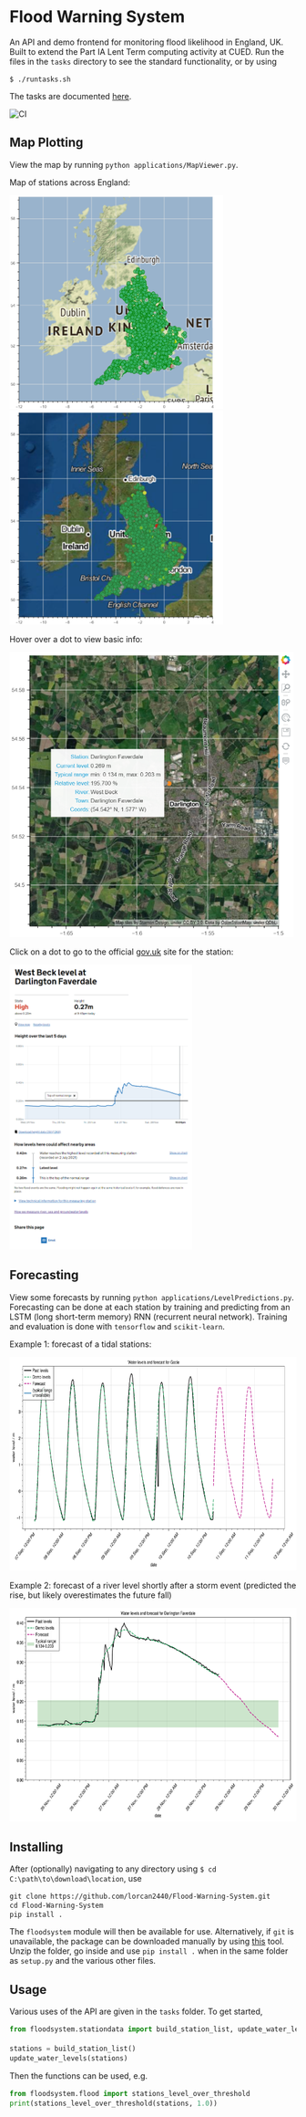 # Flood Warning System

An API and demo frontend for monitoring flood likelihood in England, UK. Built to extend the Part IA Lent Term computing activity at CUED. Run the files in the `tasks` directory to see the standard functionality,
or by using

```shell
$ ./runtasks.sh
```

The tasks are documented [here](https://cued-partia-flood-warning.readthedocs.io/).

![CI](https://github.com/lorcan2440/Flood-Warning-System/actions/workflows/main.yml/badge.svg)

## Map Plotting

View the map by running `python applications/MapViewer.py`.

Map of stations across England:

<img src="media/shaded_map.png" height="375" alt="map1"><img src="media/satellite_map.png" height="375" alt="map2">

Hover over a dot to view basic info:

<img src="media/satellite_hover.png" height="500" alt="hover">

Click on a dot to go to the official [gov.uk](https://check-for-flooding.service.gov.uk/) site for the station:

<img src="media/station_gov_page.png" height="500" alt="gov.uk site">

## Forecasting

View some forecasts by running `python applications/LevelPredictions.py`. Forecasting can be done at each station by training and predicting from an LSTM (long short-term memory) RNN (recurrent neural network). Training and evaluation is done with `tensorflow` and `scikit-learn`.

Example 1: forecast of a tidal stations:

<img src="media/tidal_forecast.png" height="375" alt="forecast">

Example 2: forecast of a river level shortly after a storm event (predicted the rise, but likely overestimates the future fall)

<img src="media/river_forecast.png" height="375" alt="forecast">

## Installing

After (optionally) navigating to any directory using `$ cd C:\path\to\download\location`, use

```
git clone https://github.com/lorcan2440/Flood-Warning-System.git
cd Flood-Warning-System
pip install .
```

The `floodsystem` module will then be available for use. Alternatively, if `git` is unavailable, the package can be downloaded manually by using [this](https://download-directory.github.io/) tool. Unzip the folder, go inside and use `pip install .` when in the same folder as `setup.py` and the various other files.

## Usage

Various uses of the API are given in the `tasks` folder. To get started,

```python
from floodsystem.stationdata import build_station_list, update_water_levels

stations = build_station_list()
update_water_levels(stations)
```

Then the functions can be used, e.g.

```python
from floodsystem.flood import stations_level_over_threshold
print(stations_level_over_threshold(stations, 1.0))
```
